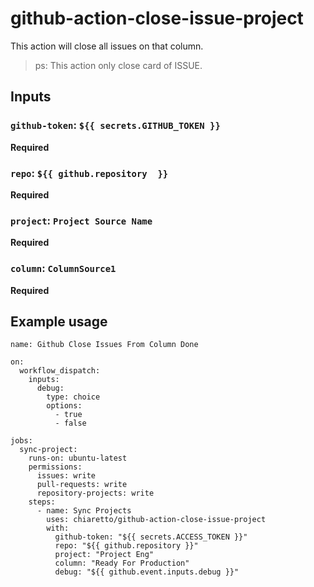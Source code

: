 # github-action-close-issue-project

This action will close all issues on that column.

> ps: This action only close card of ISSUE.

## Inputs

### `github-token`: `${{ secrets.GITHUB_TOKEN }}`
**Required** 
### `repo`: `${{ github.repository  }}`
**Required**
### `project`: `Project Source Name`
**Required**
### `column`: `ColumnSource1`
**Required**

## Example usage

```
name: Github Close Issues From Column Done

on:
  workflow_dispatch:
    inputs:
      debug:
        type: choice
        options:
          - true
          - false

jobs:
  sync-project:
    runs-on: ubuntu-latest
    permissions:
      issues: write
      pull-requests: write
      repository-projects: write
    steps:
      - name: Sync Projects
        uses: chiaretto/github-action-close-issue-project
        with:
          github-token: "${{ secrets.ACCESS_TOKEN }}"
          repo: "${{ github.repository }}"
          project: "Project Eng"
          column: "Ready For Production"
          debug: "${{ github.event.inputs.debug }}"
```